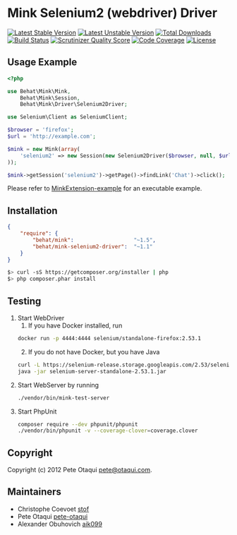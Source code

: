 Mink Selenium2 (webdriver) Driver
=================================
[![Latest Stable Version](https://poser.pugx.org/behat/mink-selenium2-driver/v/stable.svg)](https://packagist.org/packages/behat/mink-selenium2-driver)
[![Latest Unstable Version](https://poser.pugx.org/behat/mink-selenium2-driver/v/unstable.svg)](https://packagist.org/packages/behat/mink-selenium2-driver)
[![Total Downloads](https://poser.pugx.org/behat/mink-selenium2-driver/downloads.svg)](https://packagist.org/packages/behat/mink-selenium2-driver)
[![Build Status](https://travis-ci.org/minkphp/MinkSelenium2Driver.svg?branch=master)](https://travis-ci.org/minkphp/MinkSelenium2Driver)
[![Scrutinizer Quality Score](https://scrutinizer-ci.com/g/minkphp/MinkSelenium2Driver/badges/quality-score.png?b=master)](https://scrutinizer-ci.com/g/minkphp/MinkSelenium2Driver/)
[![Code Coverage](https://scrutinizer-ci.com/g/minkphp/MinkSelenium2Driver/badges/coverage.png?b=master)](https://scrutinizer-ci.com/g/minkphp/MinkSelenium2Driver/)
[![License](https://poser.pugx.org/behat/mink-selenium2-driver/license.svg)](https://packagist.org/packages/behat/mink-selenium2-driver)

Usage Example
-------------

``` php
<?php

use Behat\Mink\Mink,
    Behat\Mink\Session,
    Behat\Mink\Driver\Selenium2Driver;

use Selenium\Client as SeleniumClient;

$browser = 'firefox';
$url = 'http://example.com';

$mink = new Mink(array(
    'selenium2' => new Session(new Selenium2Driver($browser, null, $url)),
));

$mink->getSession('selenium2')->getPage()->findLink('Chat')->click();
```

Please refer to [MinkExtension-example](https://github.com/Behat/MinkExtension-example) for an executable example.

Installation
------------

``` json
{
    "require": {
        "behat/mink":                   "~1.5",
        "behat/mink-selenium2-driver":  "~1.1"
    }
}
```

``` bash
$> curl -sS https://getcomposer.org/installer | php
$> php composer.phar install
```

Testing
------------

1. Start WebDriver
    1. If you have Docker installed, run
    ```bash
    docker run -p 4444:4444 selenium/standalone-firefox:2.53.1
    ```
    2. If you do not have Docker, but you have Java
    ```bash
    curl -L https://selenium-release.storage.googleapis.com/2.53/selenium-server-standalone-2.53.1.jar > selenium-server-standalone-2.53.1.jar
    java -jar selenium-server-standalone-2.53.1.jar
    ```
2. Start WebServer by running
    ``` bash
    ./vendor/bin/mink-test-server
    ```
3. Start PhpUnit
    ```bash
    composer require --dev phpunit/phpunit
    ./vendor/bin/phpunit -v --coverage-clover=coverage.clover
    ```

Copyright
---------

Copyright (c) 2012 Pete Otaqui <pete@otaqui.com>.

Maintainers
-----------

* Christophe Coevoet [stof](https://github.com/stof)
* Pete Otaqui [pete-otaqui](https://github.com/pete-otaqui)
* Alexander Obuhovich [aik099](https://github.com/aik099)
